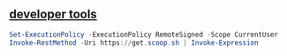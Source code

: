 ## [developer tools](https://github.com/ScoopInstaller/Scoop)

```powershell
Set-ExecutionPolicy -ExecutionPolicy RemoteSigned -Scope CurrentUser
Invoke-RestMethod -Uri https://get.scoop.sh | Invoke-Expression
```
